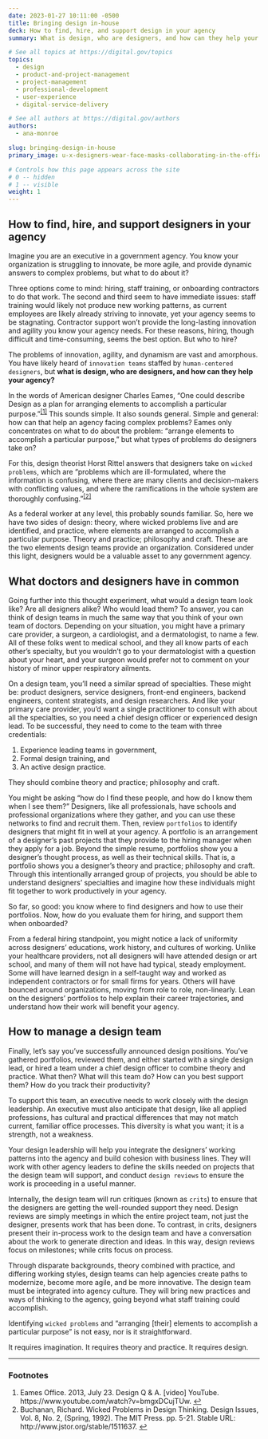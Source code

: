 ```yaml
---
date: 2023-01-27 10:11:00 -0500
title: Bringing design in-house
deck: How to find, hire, and support design in your agency
summary: What is design, who are designers, and how can they help your agency? Learn how to build a design team that can help your agency solve “wicked problems” and be more innovative.

# See all topics at https://digital.gov/topics
topics:
  - design
  - product-and-project-management
  - project-management
  - professional-development
  - user-experience
  - digital-service-delivery

# See all authors at https://digital.gov/authors
authors:
  - ana-monroe

slug: bringing-design-in-house
primary_image: u-x-designers-wear-face-masks-collaborating-in-the-office-yakobchuk-olena-istock-getty-images-1297220263

# Controls how this page appears across the site
# 0 -- hidden
# 1 -- visible
weight: 1
---
```

## How to find, hire, and support designers in your agency

Imagine you are an executive in a government agency. You know your organization is struggling to innovate, be more agile, and provide dynamic answers to complex problems, but what to do about it?

Three options come to mind: hiring, staff training, or onboarding contractors to do that work. The second and third seem to have immediate issues: staff training would likely not produce new working patterns, as current employees are likely already striving to innovate, yet your agency seems to be stagnating. Contractor support won’t provide the long-lasting innovation and agility you know your agency needs. For these reasons, hiring, though difficult and time-consuming, seems the best option. But who to hire?

The problems of innovation, agility, and dynamism are vast and amorphous. You have likely heard of `innovation teams` staffed by `human-centered designers`, but **what is design, who are designers, and how can they help your agency?**

In the words of American designer Charles Eames, “One could describe Design as a plan for arranging elements to accomplish a particular purpose.”<sup><a aria-describedby="footnote-label" href="#fn1" id="footnotes-ref1">[1]</a></sup> This sounds simple. It also sounds general. Simple and general: how can that help an agency facing complex problems? Eames only concentrates on what to do about the problem: “arrange elements to accomplish a particular purpose,” but what types of problems do designers take on?

For this, design theorist Horst Rittel answers that designers take on `wicked problems`, which are “problems which are ill-formulated, where the information is confusing, where there are many clients and decision-makers with conflicting values, and where the ramifications in the whole system are thoroughly confusing.”<sup><a aria-describedby="footnote-label" href="#fn2" id="footnotes-ref2">[2]</a></sup>

As a federal worker at any level, this probably sounds familiar. So, here we have two sides of design: theory, where wicked problems live and are identified, and practice, where elements are arranged to accomplish a particular purpose. Theory and practice; philosophy and craft. These are the two elements design teams provide an organization. Considered under this light, designers would be a valuable asset to any government agency. 

## What doctors and designers have in common

Going further into this thought experiment, what would a design team look like? Are all designers alike? Who would lead them? To answer, you can think of design teams in much the same way that you think of your own team of doctors. Depending on your situation, you might have a primary care provider, a surgeon, a cardiologist, and a dermatologist, to name a few. All of these folks went to medical school, and they all know parts of each other’s specialty, but you wouldn’t go to your dermatologist with a question about your heart, and your surgeon would prefer not to comment on your history of minor upper respiratory ailments.

On a design team, you’ll need a similar spread of specialties. These might be: product designers, service designers, front-end engineers, backend engineers, content strategists, and design researchers. And like your primary care provider, you’d want a single practitioner to consult with about all the specialties, so you need a chief design officer or experienced design lead. To be successful, they need to come to the team with three credentials:

1. Experience leading teams in government,
2. Formal design training, and
3. An active design practice.

They should combine theory and practice; philosophy and craft.

You might be asking “how do I find these people, and how do I know them when I see them?” Designers, like all professionals, have schools and professional organizations where they gather, and you can use these networks to find and recruit them. Then, review `portfolios` to identify designers that might fit in well at your agency. A portfolio is an arrangement of a designer’s past projects that they provide to the hiring manager when they apply for a job. Beyond the simple resume, portfolios show you a designer’s thought process, as well as their technical skills. That is, a portfolio shows you a designer’s theory and practice; philosophy and craft. Through this intentionally arranged group of projects, you should be able to understand designers’ specialties and imagine how these individuals might fit together to work productively in your agency.

So far, so good: you know where to find designers and how to use their portfolios. Now, how do you evaluate them for hiring, and support them when onboarded?

From a federal hiring standpoint, you might notice a lack of uniformity across designers’ educations, work history, and cultures of working. Unlike your healthcare providers, not all designers will have attended design or art school, and many of them will not have had typical, steady employment. Some will have learned design in a self-taught way and worked as independent contractors or for small firms for years. Others will have bounced around organizations, moving from role to role, non-linearly. Lean on the designers’ portfolios to help explain their career trajectories, and understand how their work will benefit your agency.

## How to manage a design team

Finally, let’s say you’ve successfully announced design positions. You’ve gathered portfolios, reviewed them, and either started with a single design lead, or hired a team under a chief design officer to combine theory and practice. What then? What will this team do? How can you best support them? How do you track their productivity?

To support this team, an executive needs to work closely with the design leadership. An executive must also anticipate that design, like all applied professions, has cultural and practical differences that may not match current, familiar office processes. This diversity is what you want; it is a strength, not a weakness.

Your design leadership will help you integrate the designers’ working patterns into the agency and build cohesion with business lines. They will work with other agency leaders to define the skills needed on projects that the design team will support, and conduct `design reviews` to ensure the work is proceeding in a useful manner.

Internally, the design team will run critiques (known as `crits`) to ensure that the designers are getting the well-rounded support they need. Design reviews are simply meetings in which the entire project team, not just the designer, presents work that has been done. To contrast, in crits, designers present their in-process work to the design team and have a conversation about the work to generate direction and ideas. In this way, design reviews focus on milestones; while crits focus on process.

Through disparate backgrounds, theory combined with practice, and differing working styles, design teams can help agencies create paths to modernize, become more agile, and be more innovative. The design team must be integrated into agency culture. They will bring new practices and ways of thinking to the agency, going beyond what staff training could accomplish.

Identifying `wicked problems` and “arranging &#91;their&#93; elements to accomplish a particular purpose” is not easy, nor is it straightforward.

It requires imagination. It requires theory and practice. It requires design.

---

<footer>
<h3 id="footnote-label">Footnotes</h3>
<ol>
<li id="fn1">Eames Office. 2013, July 23. Design Q & A. &#91;video&#93; YouTube. https://www.youtube.com/watch?v=bmgxDCujTUw. <a href="#footnotes-ref1" aria-label="Back to content">↩</a></li>
<li id="fn2">Buchanan, Richard. Wicked Problems in Design Thinking. Design Issues, Vol. 8, No. 2, (Spring, 1992). The MIT Press. pp. 5-21. Stable URL: http://www.jstor.org/stable/1511637. <a href="#footnotes-ref2" aria-label="Back to content">↩</a></li>
</ol>
<footer>
